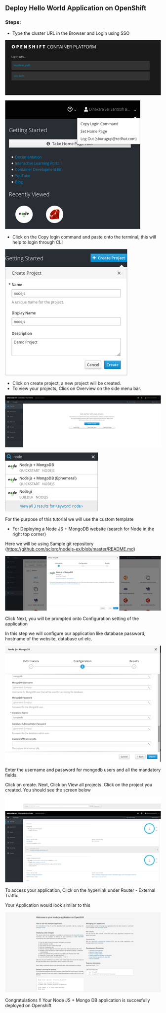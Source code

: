 ## Deploy Hello World Application on OpenShift

### Steps:
 - Type the cluster URL in the Browser and Login using SSO

![](../_static/img/single-signon.png)

![](../_static/img/dashboard.png)

 - Click on the Copy login command and paste onto the terminal, this will help to login through CLI

![](../_static/img/create-project-tab.png)

 - Click on create project, a  new project will be created. 
 - To view your projects, Click on Overview on the side menu bar. 

![](../_static/img/browse-catalog.png)
 
![](../_static/img/application-template.png)

For the purpose of this tutorial we will use the custom template

 - For Deploying a Node JS + MongoDB website (search for Node in the right top corner)

Here we will be using Sample git repository (https://github.com/sclorg/nodejs-ex/blob/master/README.md)

![](../_static/img/application-information.png)

Click Next, you  will be prompted onto Configuration setting of the application

In this step we will configure our application like database password, hostname of the website, database url etc. 

![](../_static/img/configuration-setting.png)

Enter the username and password for mongodb users and all the mandatory fields.

Click on create. Next, Click on View all projects. Click on the project you created. You should see the screen below

![](../_static/img/application-dashboard.png)

To access your application, Click on the hyperlink under Router - External Traffic

Your Application would look similar to  this 

![](../_static/img/congrats.png)

Congratulations !! Your Node JS + Mongo DB application is succesfully deployed on Openshift


